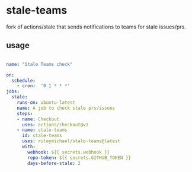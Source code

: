 # stale-teams

fork of actions/stale that sends notifications to teams for stale issues/prs.

## usage

```yaml

name: "Stale Teams check"

on:
  schedule:
    - cron:  '0 1 * * *'
jobs:
  stale:
    runs-on: ubuntu-latest
    name: A job to check stale prs/issues
    steps:
    - name: Checkout
      uses: actions/checkout@v1
    - name: stale-teams
      id: stale-teams
      uses: rileymichael/stale-teams@latest
      with:
        webhook: ${{ secrets.webhook }}
        repo-token: ${{ secrets.GITHUB_TOKEN }}
        days-before-stale: 2

```
